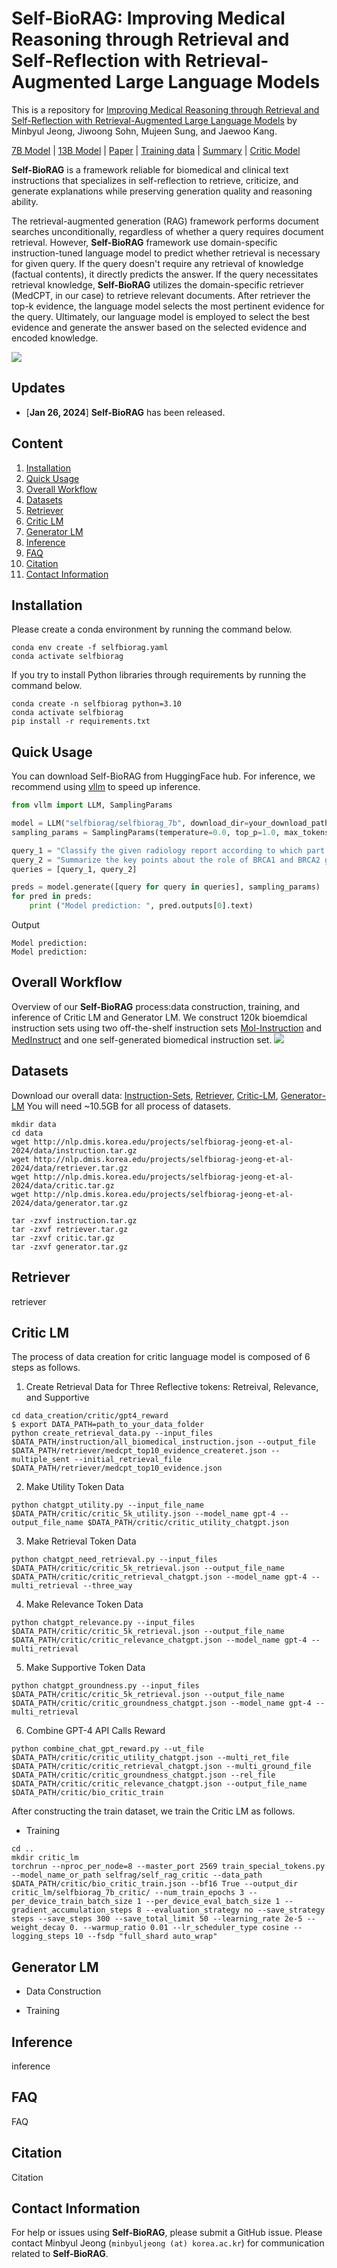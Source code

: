 # Self-BioRAG: Improving Medical Reasoning through Retrieval and Self-Reflection with Retrieval-Augmented Large Language Models

This is a repository for [Improving Medical Reasoning through Retrieval and Self-Reflection with Retrieval-Augmented Large Language Models]()
 by Minbyul Jeong, Jiwoong Sohn, Mujeen Sung, and Jaewoo Kang.

[7B Model](https://huggingface.co/selfbiorag/selfbiorag_7b) | [13B Model](https://huggingface.co/selfbiorag/selfbiorag_13b) | [Paper]() | [Training data]() | [Summary]() | [Critic Model](https://huggingface.co/selfbiorag/selfbiorag_7b_critic)

**Self-BioRAG** is a framework reliable for biomedical and clinical text instructions that specializes in self-reflection to retrieve, criticize, and generate explanations while preserving generation quality and reasoning ability.

The retrieval-augmented generation (RAG) framework performs document searches unconditionally, regardless of whether a query requires document retrieval. However, **Self-BioRAG** framework use domain-specific instruction-tuned language model to predict whether retrieval is necessary for given query. If the query doesn't require any retrieval of knowledge (factual contents), it directly predicts the answer. If the query necessitates retrieval knowledge, **Self-BioRAG** utilizes the domain-specific retriever (MedCPT, in our case) to retrieve relevant documents. After retriever the top-k evidence, the language model selects the most pertinent evidence for the query. Ultimately, our language model is employed to select the best evidence and generate the answer based on the selected evidence and encoded knowledge.

![](figures/intro_figure.png)

## Updates
* \[**Jan 26, 2024**\] **Self-BioRAG** has been released.

## Content
1. [Installation](#installation)
2. [Quick Usage](#quick-usage)
3. [Overall Workflow](#overall-workflow)
4. [Datasets](#datasets)
5. [Retriever](#retriever)
6. [Critic LM](#critic-lm)
7. [Generator LM](#generator-lm)
8. [Inference](#inference)
9. [FAQ](#faq)
10. [Citation](#citation)
11. [Contact Information](#contact-information)

## Installation
Please create a conda environment by running the command below.

```
conda env create -f selfbiorag.yaml
conda activate selfbiorag
```

If you try to install Python libraries through requirements by running the command below.
```
conda create -n selfbiorag python=3.10
conda activate selfbiorag
pip install -r requirements.txt
```

## Quick Usage
You can download Self-BioRAG from HuggingFace hub.
For inference, we recommend using [vllm](https://vllm.readthedocs.io/en/latest/) to speed up inference.
```py
from vllm import LLM, SamplingParams

model = LLM("selfbiorag/selfbiorag_7b", download_dir=your_download_path_to_load, dtype="half")
sampling_params = SamplingParams(temperature=0.0, top_p=1.0, max_tokens=100, skip_special_tokens=False)

query_1 = "Classify the given radiology report according to which part of the body it is related to (e.g., chest, abdomen, brain, etc). The intervertebral discs at L4-L5 and L5-S1 are showing signs of degeneration with slight bulging impinging on the adjacent nerve root"
query_2 = "Summarize the key points about the role of BRCA1 and BRCA2 gene mutation in increased risk for breast cancer."
queries = [query_1, query_2]

preds = model.generate([query for query in queries], sampling_params)
for pred in preds:
    print ("Model prediction: ", pred.outputs[0].text)
```

Output
```
Model prediction: 
Model prediction: 
```



## Overall Workflow
Overview of our **Self-BioRAG** process:data construction, training, and inference of Critic LM and Generator LM.
We construct 120k bioemdical instruction sets using two off-the-shelf instruction sets [Mol-Instruction](https://github.com/zjunlp/Mol-Instructions) and [MedInstruct](https://github.com/XZhang97666/AlpaCare/tree/master) and one self-generated biomedical instruction set. 
![](figures/example_figure.png)

## Datasets
Download our overall data: [Instruction-Sets](http://nlp.dmis.korea.edu/projects/selfbiorag-jeong-et-al-2024/data/instruction.tar.gz), [Retriever](http://nlp.dmis.korea.edu/projects/selfbiorag-jeong-et-al-2024/data/retriever.tar.gz), [Critic-LM](http://nlp.dmis.korea.edu/projects/selfbiorag-jeong-et-al-2024/data/critic.tar.gz), [Generator-LM](http://nlp.dmis.korea.edu/projects/selfbiorag-jeong-et-al-2024/data/generator.tar.gz)
You will need ~10.5GB for all process of datasets.

```
mkdir data
cd data
wget http://nlp.dmis.korea.edu/projects/selfbiorag-jeong-et-al-2024/data/instruction.tar.gz
wget http://nlp.dmis.korea.edu/projects/selfbiorag-jeong-et-al-2024/data/retriever.tar.gz
wget http://nlp.dmis.korea.edu/projects/selfbiorag-jeong-et-al-2024/data/critic.tar.gz
wget http://nlp.dmis.korea.edu/projects/selfbiorag-jeong-et-al-2024/data/generator.tar.gz
```

```
tar -zxvf instruction.tar.gz
tar -zxvf retriever.tar.gz
tar -zxvf critic.tar.gz
tar -zxvf generator.tar.gz
```

## Retriever
retriever

## Critic LM
The process of data creation for critic language model is composed of 6 steps as follows.

1. Create Retrieval Data for Three Reflective tokens: Retreival, Relevance, and Supportive
```
cd data_creation/critic/gpt4_reward
$ export DATA_PATH=path_to_your_data_folder
python create_retrieval_data.py --input_files $DATA_PATH/instruction/all_biomedical_instruction.json --output_file $DATA_PATH/retriever/medcpt_top10_evidence_createret.json --multiple_sent --initial_retrieval_file $DATA_PATH/retriever/medcpt_top10_evidence.json
```

2. Make Utility Token Data
```
python chatgpt_utility.py --input_file_name $DATA_PATH/critic/critic_5k_utility.json --model_name gpt-4 --output_file_name $DATA_PATH/critic/critic_utility_chatgpt.json
```

3. Make Retrieval Token Data
```
python chatgpt_need_retrieval.py --input_files $DATA_PATH/critic/critic_5k_retrieval.json --output_file_name $DATA_PATH/critic/critic_retrieval_chatgpt.json --model_name gpt-4 --multi_retrieval --three_way
```

4. Make Relevance Token Data
```
python chatgpt_relevance.py --input_files $DATA_PATH/critic/critic_5k_retrieval.json --output_file_name $DATA_PATH/critic/critic_relevance_chatgpt.json --model_name gpt-4 --multi_retrieval
```

5. Make Supportive Token Data
```
python chatgpt_groundness.py --input_files $DATA_PATH/critic/critic_5k_retrieval.json --output_file_name $DATA_PATH/critic/critic_groundness_chatgpt.json --model_name gpt-4 --multi_retrieval
```

6. Combine GPT-4 API Calls Reward
```
python combine_chat_gpt_reward.py --ut_file $DATA_PATH/critic/critic_utility_chatgpt.json --multi_ret_file $DATA_PATH/critic/critic_retrieval_chatgpt.json --multi_ground_file $DATA_PATH/critic/critic_groundness_chatgpt.json --rel_file $DATA_PATH/critic/critic_relevance_chatgpt.json --output_file_name $DATA_PATH/critic/bio_critic_train
```

After constructing the train dataset, we train the Critic LM as follows.

* Training
```
cd ..
mkdir critic_lm
torchrun --nproc_per_node=8 --master_port 2569 train_special_tokens.py --model_name_or_path selfrag/self_rag_critic --data_path $DATA_PATH/critic/bio_critic_train.json --bf16 True --output_dir critic_lm/selfbiorag_7b_critic/ --num_train_epochs 3 --per_device_train_batch_size 1 --per_device_eval_batch_size 1 --gradient_accumulation_steps 8 --evaluation_strategy no --save_strategy steps --save_steps 300 --save_total_limit 50 --learning_rate 2e-5 --weight_decay 0. --warmup_ratio 0.01 --lr_scheduler_type cosine --logging_steps 10 --fsdp "full_shard auto_wrap"
```

## Generator LM
* Data Construction

* Training

## Inference
inference 

## FAQ
FAQ

## Citation
Citation

## Contact Information
For help or issues using **Self-BioRAG**, please submit a GitHub issue. Please contact Minbyul Jeong (`minbyuljeong (at) korea.ac.kr`) for communication related to **Self-BioRAG**.



